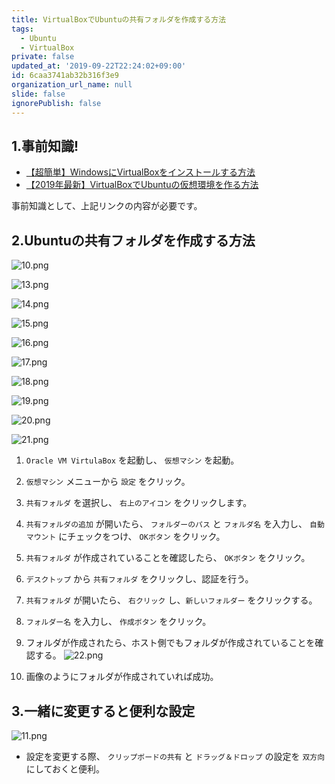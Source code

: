 ```yaml
---
title: VirtualBoxでUbuntuの共有フォルダを作成する方法
tags:
  - Ubuntu
  - VirtualBox
private: false
updated_at: '2019-09-22T22:24:02+09:00'
id: 6caa3741ab32b316f3e9
organization_url_name: null
slide: false
ignorePublish: false
---
```

## 1.事前知識!

- [【超簡単】WindowsにVirtualBoxをインストールする方法](https://qiita.com/ryome/items/519fd7e50fb0b951fd7f)
- [【2019年最新】VirtualBoxでUbuntuの仮想環境を作る方法](https://qiita.com/ryome/items/56e8ee3d5e27bf514e60)

事前知識として、上記リンクの内容が必要です。

## 2.Ubuntuの共有フォルダを作成する方法

![10.png](https://qiita-image-store.s3.ap-northeast-1.amazonaws.com/0/449867/ca91ca64-7870-089c-48f1-d7ac8e4ca7a9.png)

![13.png](https://qiita-image-store.s3.ap-northeast-1.amazonaws.com/0/449867/a71e183d-f72c-f218-672d-2a027380f17a.png)

![14.png](https://qiita-image-store.s3.ap-northeast-1.amazonaws.com/0/449867/f3cae330-7e9a-255b-541f-82b26e122981.png)

![15.png](https://qiita-image-store.s3.ap-northeast-1.amazonaws.com/0/449867/8565f625-2a8b-bddf-fa95-36559179f42d.png)

![16.png](https://qiita-image-store.s3.ap-northeast-1.amazonaws.com/0/449867/04995805-536a-d9d6-44ee-c5f74ca1b7e5.png)

![17.png](https://qiita-image-store.s3.ap-northeast-1.amazonaws.com/0/449867/e8f8c9d1-e10e-297b-d882-ee2de6f856e0.png)

![18.png](https://qiita-image-store.s3.ap-northeast-1.amazonaws.com/0/449867/21278f9c-ad44-f4fe-51e3-cfcf95dc0389.png)

![19.png](https://qiita-image-store.s3.ap-northeast-1.amazonaws.com/0/449867/e175d0bf-8610-0a4c-b855-a8a0a4f7152d.png)

![20.png](https://qiita-image-store.s3.ap-northeast-1.amazonaws.com/0/449867/9d5653e5-c215-e9ea-1c6d-cadae0456caf.png)

![21.png](https://qiita-image-store.s3.ap-northeast-1.amazonaws.com/0/449867/49f8ecde-9516-9bed-33a9-56eca6274781.png)

1. `Oracle VM VirtulaBox` を起動し、 `仮想マシン` を起動。
2. `仮想マシン` メニューから `設定` をクリック。
3. `共有フォルダ` を選択し、 `右上のアイコン` をクリックします。
4. `共有フォルダの追加` が開いたら、 `フォルダーのパス` と `フォルダ名` を入力し、 `自動マウント` にチェックをつけ、 `OKボタン` をクリック。
5. `共有フォルダ` が作成されていることを確認したら、 `OKボタン` をクリック。
6. `デスクトップ` から `共有フォルダ` をクリックし、認証を行う。
7. `共有フォルダ` が開いたら、 `右クリック` し、`新しいフォルダー` をクリックする。
8. `フォルダー名` を入力し、 `作成ボタン` をクリック。
9. フォルダが作成されたら、ホスト側でもフォルダが作成されていることを確認する。
![22.png](https://qiita-image-store.s3.ap-northeast-1.amazonaws.com/0/449867/d9b27094-0b35-88e9-3db7-41b031bdc5d1.png)

10. 画像のようにフォルダが作成されていれば成功。

## 3.一緒に変更すると便利な設定

![11.png](https://qiita-image-store.s3.ap-northeast-1.amazonaws.com/0/449867/71ff02d1-69ec-2732-1ee4-428d2f7d431b.png)

- 設定を変更する際、 `クリップボードの共有` と `ドラッグ＆ドロップ` の設定を `双方向` にしておくと便利。
